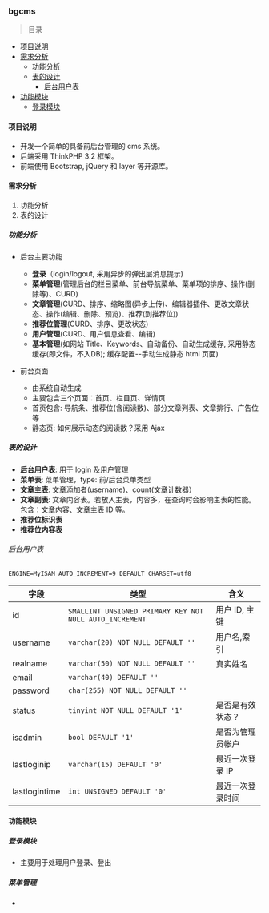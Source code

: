 ### bgcms

>目录
* [项目说明](#项目说明)
* [需求分析](#需求分析)
    * [功能分析](#功能分析)
    * [表的设计](#表的设计)
        * [后台用户表](#后台用户表)
* [功能模块](#功能模块)
    * [登录模块](#登录模块)

#### 项目说明
* 开发一个简单的具备前后台管理的 cms 系统。
* 后端采用 ThinkPHP 3.2 框架。
* 前端使用 Bootstrap, jQuery 和 layer 等开源库。

#### 需求分析
1. 功能分析
1. 表的设计

##### 功能分析
* 后台主要功能
    * **登录**（login/logout, 采用异步的弹出层消息提示)
    * **菜单管理**(管理后台的栏目菜单、前台导航菜单、菜单项的排序、操作(删除等)、CURD)
    * **文章管理**(CURD、排序、缩略图(异步上传)、编辑器插件、更改文章状态、操作(编辑、删除、预览)、推荐(到推荐位))
    * **推荐位管理**(CURD、排序、更改状态)
    * **用户管理**(CURD、用户信息查看、编辑)
    * **基本管理**(如网站 Title、Keywords、自动备份、自动生成缓存, 采用静态缓存(即文件，不入DB); 缓存配置--手动生成静态 html 页面)


* 前台页面
    * 由系统自动生成
    * 主要包含三个页面：首页、栏目页、详情页
    * 首页包含: 导航条、推荐位(含阅读数)、部分文章列表、文章排行、广告位等
    * 静态页: 如何展示动态的阅读数？采用 Ajax    


##### 表的设计
* **后台用户表**: 用于 login 及用户管理
* **菜单表**: 菜单管理，type: 前/后台菜单类型
* **文章主表**: 文章添加者(username)、count(文章计数器）
* **文章副表**: 文章内容表。若放入主表，内容多，在查询时会影响主表的性能。包含：文章内容、文章主表 ID 等。
* **推荐位标识表**
* **推荐位内容表**

 
###### 后台用户表
 
`ENGINE=MyISAM AUTO_INCREMENT=9 DEFAULT CHARSET=utf8`
 
字段|类型|含义
---|---|---
id | `SMALLINT UNSIGNED PRIMARY KEY NOT NULL AUTO_INCREMENT` | 用户 ID, 主键
username | `varchar(20) NOT NULL DEFAULT '' ` | 用户名,索引
realname | `varchar(50) NOT NULL DEFAULT '' ` | 真实姓名
email | `varchar(40) DEFAULT '' ` | 
password | `char(255) NOT NULL DEFAULT '' ` | 
status | `tinyint NOT NULL DEFAULT '1' ` | 是否是有效状态？
isadmin | `bool DEFAULT '1'` | 是否为管理员帐户 
lastloginip | `varchar(15) DEFAULT '0' ` | 最近一次登录 IP 
lastlogintime | `int UNSIGNED DEFAULT '0' ` | 最近一次登录时间 


#### 功能模块

##### 登录模块
* 主要用于处理用户登录、登出    

##### 菜单管理
* 
    
    
    
    
    
    
    
    
    
    
    
    
    
    
    
    
    